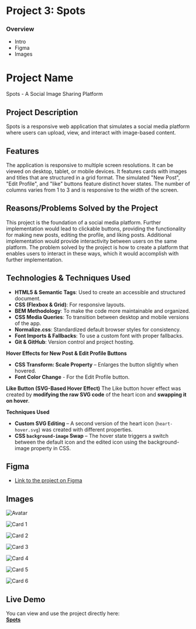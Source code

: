 # Project 3: Spots

### Overview

- Intro
- Figma
- Images

# Project Name

Spots - A Social Image Sharing Platform

## Project Description

Spots is a responsive web application that simulates a social media platform where users can upload, view, and interact with image-based content.

## Features

The application is responsive to multiple screen resolutions. It can be viewed on desktop, tablet, or mobile devices. It features cards with images and titles that are structured in a grid format. The simulated "New Post", "Edit Profile", and "like" buttons feature distinct hover states. The number of columns varies from 1 to 3 and is responsive to the width of the screen.

## Reasons/Problems Solved by the Project

This project is the foundation of a social media platform. Further implementation would lead to clickable buttons, providing the functionality for making new posts, editing the profile, and liking posts. Additional implementation would provide interactivity between users on the same platform. The problem solved by the project is how to create a platform that enables users to interact in these ways, which it would accomplish with further implementation.

## Technologies & Techniques Used

- **HTML5 & Semantic Tags**: Used to create an accessible and structured document.
- **CSS (Flexbox & Grid)**: For responsive layouts.
- **BEM Methodology**: To make the code more maintainable and organized.
- **CSS Media Queries**: To transition between desktop and mobile versions of the app.
- **Normalize.css**: Standardized default browser styles for consistency.
- **Font Imports & Fallbacks**: To use a custom font with proper fallbacks.
- **Git & GitHub**: Version control and project hosting.

**Hover Effects for New Post & Edit Profile Buttons**

- **CSS Transform: Scale Property** – Enlarges the button slightly when hovered.
- **Font Color Change** -
  For the Edit Profile button.

**Like Button (SVG-Based Hover Effect)**
The Like button hover effect was created by **modifying the raw SVG code** of the heart icon and **swapping it on hover**.

**Techniques Used**

- **Custom SVG Editing** – A second version of the heart icon (`heart-hover.svg`) was created with different properties.
- **CSS `background-image` Swap** – The hover state triggers a switch between the default icon and the edited icon using the background-image property in CSS.

## Figma

- [Link to the project on Figma](https://www.figma.com/file/BBNm2bC3lj8QQMHlnqRsga/Sprint-3-Project-%E2%80%94-Spots?type=design&node-id=2%3A60&mode=design&t=afgNFybdorZO6cQo-1)

## Images

![Avatar](images/demo/image-2.png)

![Card 1](images/demo/pexels-kassandre-pedro-8639743-1.png)

![Card 2](<images/demo/pexels-kassandre-pedro-8639743-1-(2).png>)

![Card 3](<images/demo/pexels-kassandre-pedro-8639743-1-(3).png>)

![Card 4](<images/demo/pexels-kassandre-pedro-8639743-1-(4).png>)

![Card 5](<images/demo/pexels-kassandre-pedro-8639743-1-(5).png>)

![Card 6](<images/demo/pexels-kassandre-pedro-8639743-1-(6).png>)

## Live Demo

You can view and use the project directly here:  
**[Spots](https://cstanfill4777.github.io/se_project_spots/)**
